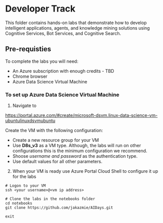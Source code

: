 # Developer Track

This folder contains hands-on labs that demonstrate how to develop intelligent applications, agents, and knowledge mining solutions
using Cognitive Services, Bot Services, and Cognitive Search.

## Pre-requisties

To complete the labs you will need:
- An Azure subscription with enough credits - TBD
- Chrome browser
- Azure Data Science Virtual Machine
  

### To set up Azure Data Science Virtual Machine

1. Navigate to 

https://portal.azure.com/#create/microsoft-dsvm.linux-data-science-vm-ubuntulinuxdsvmubuntu 

Create the VM with the following configuration: 
   - Create a new resource group for your VM
   - Use **D8s_v3** as a VM type. Although, the labs will run on other configurations this is the minimum configuration we recommend. 
   - Shoose *username and password* as the authentication type. 
   - Use default values for all other parameters.


2. When your VM is ready use Azure Portal Cloud Shell to configure it up for the labs

```
# Logon to your VM
ssh <your username>@<vm ip address>

# Clone the labs in the notebooks folder
cd notebooks
git clone https://github.com/jakazmie/AIDays.git

exit
```

